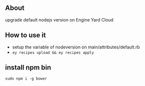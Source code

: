 ## About

upgrade default nodejs version on Engine Yard Cloud


## How to use it

- setup the variable of nodeversion on main/attributes/default.rb 
- `ey recipes upload && ey recipes apply`


## install npm bin

`sudo npm i -g bower`

